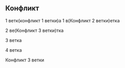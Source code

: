## Конфликт

1 ветк(конфликт 1 ветки)а 
1 в(Конфликт 2 ветки)етка 

2 ве(Конфликт 3 ветки)тка

3 ветка 

4 ветка








Конфликт 3 ветки
